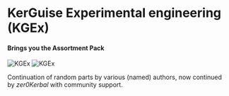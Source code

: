 # KerGuise Experimental engineering (KGEx)
#### Brings you the Assortment Pack
![KGEx](https://img.shields.io/badge/KSP%20version-1.7.x-66ccff.svg?style=flat-square) 
![KGEx](https://img.shields.io/badge/MOD%20version-0.0.0.1-orange.svg?style=flat-square)

Continuation of random parts by various (named) authors, now continued by *zer0Kerbal* with community support.

